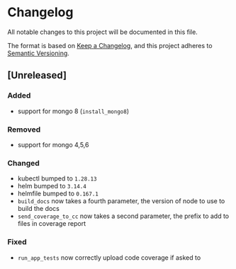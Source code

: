 # Changelog

All notable changes to this project will be documented in this file.

The format is based on [Keep a Changelog](https://keepachangelog.com/en/1.1.0/),
and this project adheres to [Semantic Versioning](https://semver.org/spec/v2.0.0.html).

## [Unreleased]

### Added

  - support for mongo 8 (`install_mongo8`)

### Removed

  - support for mongo 4,5,6
  
### Changed

  - kubectl bumped to `1.28.13`
  - helm bumped to `3.14.4`
  - helmfile bumped to `0.167.1`
  - `build_docs` now takes a fourth parameter, the version of node to use to build the docs
  - `send_coverage_to_cc` now takes a second parameter, the prefix to add to files in coverage report

### Fixed

  - `run_app_tests` now correctly upload code coverage if asked to
